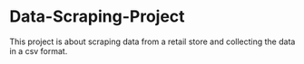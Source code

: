 # Data-Scraping-Project
This project is about scraping data from a retail store and collecting the data in a csv format.
